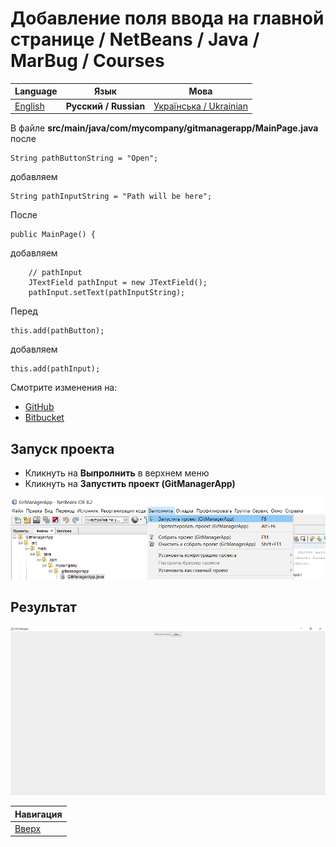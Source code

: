 # Добавление поля ввода на главной странице / NetBeans / Java / MarBug / Courses

| Language | Язык | Мова |
| -------- | ---- | ---- |
| [English](README.md) | **Русский / Russian** | [Українська / Ukrainian](README.uk.md) |

В файле **src/main/java/com/mycompany/gitmanagerapp/MainPage.java** после

    String pathButtonString = "Open";

добавляем

    String pathInputString = "Path will be here";

После

    public MainPage() {

добавляем

        // pathInput
        JTextField pathInput = new JTextField();
        pathInput.setText(pathInputString);

Перед

    this.add(pathButton);

добавляем

    this.add(pathInput);

Смотрите изменения на:

* [GitHub](https://github.com/marbug/courses-marbug-java/compare/v4.0_before-add-input...v4.1_add-path-input)
* [Bitbucket](https://bitbucket.org/marbug/courses-marbug-java/branches/compare/v4.1_add-path-input%0Dv4.0_before-add-input#diff)

## Запуск проекта ##

* Кликнуть на **Выпролнить** в верхнем меню
* Кликнуть на **Запустить проект (GitManagerApp)**

![Меню](https://github.com/marbug/courses-marbug-java/blob/master/netbeans/run-project/menu.ru.png)

## Результат ##

![Меню](https://github.com/marbug/courses-marbug-java/blob/master/netbeans/add-main-page-input/result.ru.png)

| Навигация                |
| ------------------------ |
| [Вверх](../README.ru.md) |
